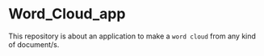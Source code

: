 # Word_Cloud_app
This repository is about an application to make a `word cloud` from any kind of document/s.

